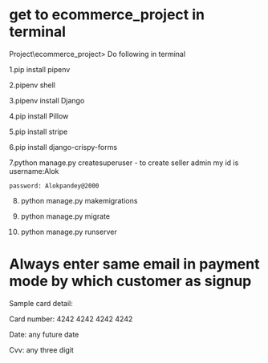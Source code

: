 # get to ecommerce_project in terminal

Project\ecommerce_project>
Do following in terminal

1.pip install pipenv

2.pipenv shell

3.pipenv install Django

4.pip install Pillow

5.pip install stripe

6.pip install django-crispy-forms

7.python manage.py createsuperuser     -   to create seller admin
my id is username:Alok

	password: Alokpandey@2000
	
8. python manage.py makemigrations

9. python manage.py migrate

10. python manage.py runserver

# Always enter same email in payment mode by which customer as signup

Sample card detail:

Card number: 4242 4242 4242 4242

Date: any future date

Cvv: any three digit
